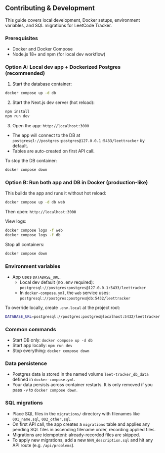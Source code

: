 ## Contributing & Development

This guide covers local development, Docker setups, environment variables, and SQL migrations for LeetCode Tracker.

### Prerequisites

- Docker and Docker Compose
- Node.js 18+ and npm (for local dev workflow)

### Option A: Local dev app + Dockerized Postgres (recommended)

1. Start the database container:

```bash
docker compose up -d db
```

2. Start the Next.js dev server (hot reload):

```bash
npm install
npm run dev
```

3. Open the app: `http://localhost:3000`

- The app will connect to the DB at `postgresql://postgres:postgres@127.0.0.1:5433/leettracker` by default.
- Tables are auto-created on first API call.

To stop the DB container:

```bash
docker compose down
```

### Option B: Run both app and DB in Docker (production-like)

This builds the app and runs it without hot reload:

```bash
docker compose up -d db web
```

Then open: `http://localhost:3000`

View logs:

```bash
docker compose logs -f web
docker compose logs -f db
```

Stop all containers:

```bash
docker compose down
```

### Environment variables

- App uses `DATABASE_URL`.
  - Local dev default (no .env required): `postgresql://postgres:postgres@127.0.0.1:5433/leettracker`
  - In `docker-compose.yml`, the `web` service uses: `postgresql://postgres:postgres@db:5432/leettracker`

To override locally, create `.env.local` at the project root:

```bash
DATABASE_URL=postgresql://postgres:postgres@localhost:5432/leettracker
```

### Common commands

- Start DB only: `docker compose up -d db`
- Start app locally: `npm run dev`
- Stop everything: `docker compose down`

### Data persistence

- Postgres data is stored in the named volume `leet-tracker_db_data` defined in `docker-compose.yml`.
- Your data persists across container restarts. It is only removed if you pass `-v` to `docker compose down`.

### SQL migrations

- Place SQL files in the `migrations/` directory with filenames like `001_name.sql`, `002_other.sql`.
- On first API call, the app creates a `migrations` table and applies any pending SQL files in ascending filename order, recording applied files.
- Migrations are idempotent: already-recorded files are skipped.
- To apply new migrations, add a new `NNN_description.sql` and hit any API route (e.g. `/api/problems`).
